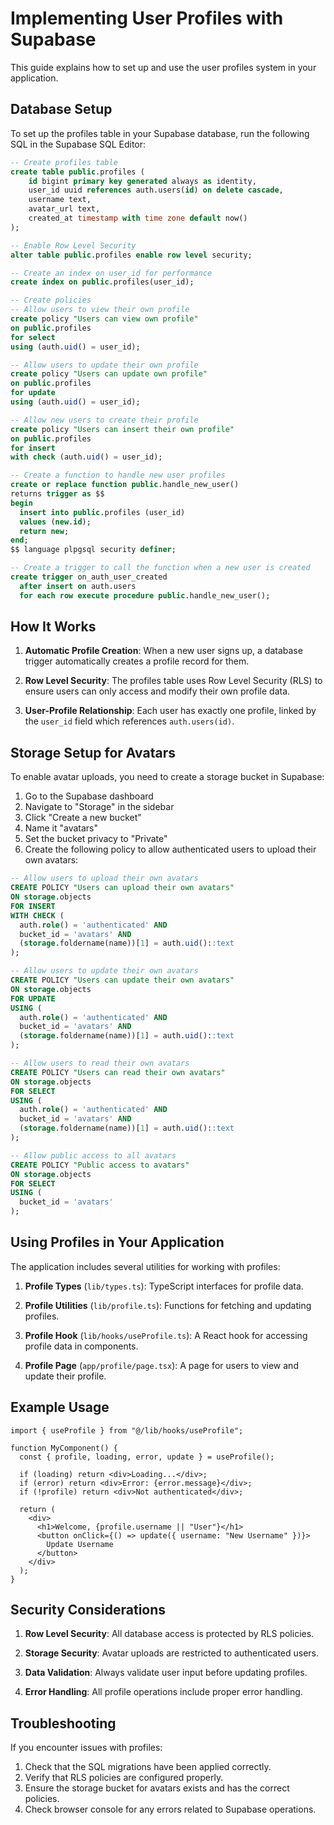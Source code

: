 # Implementing User Profiles with Supabase

This guide explains how to set up and use the user profiles system in your application.

## Database Setup

To set up the profiles table in your Supabase database, run the following SQL in the Supabase SQL Editor:

```sql
-- Create profiles table
create table public.profiles (
    id bigint primary key generated always as identity,
    user_id uuid references auth.users(id) on delete cascade,
    username text,
    avatar_url text,
    created_at timestamp with time zone default now()
);

-- Enable Row Level Security
alter table public.profiles enable row level security;

-- Create an index on user_id for performance
create index on public.profiles(user_id);

-- Create policies
-- Allow users to view their own profile
create policy "Users can view own profile" 
on public.profiles 
for select 
using (auth.uid() = user_id);

-- Allow users to update their own profile
create policy "Users can update own profile" 
on public.profiles 
for update 
using (auth.uid() = user_id);

-- Allow new users to create their profile
create policy "Users can insert their own profile" 
on public.profiles 
for insert 
with check (auth.uid() = user_id);

-- Create a function to handle new user profiles
create or replace function public.handle_new_user() 
returns trigger as $$
begin
  insert into public.profiles (user_id)
  values (new.id);
  return new;
end;
$$ language plpgsql security definer;

-- Create a trigger to call the function when a new user is created
create trigger on_auth_user_created
  after insert on auth.users
  for each row execute procedure public.handle_new_user();
```

## How It Works

1. **Automatic Profile Creation**: When a new user signs up, a database trigger automatically creates a profile record for them.

2. **Row Level Security**: The profiles table uses Row Level Security (RLS) to ensure users can only access and modify their own profile data.

3. **User-Profile Relationship**: Each user has exactly one profile, linked by the `user_id` field which references `auth.users(id)`.

## Storage Setup for Avatars

To enable avatar uploads, you need to create a storage bucket in Supabase:

1. Go to the Supabase dashboard
2. Navigate to "Storage" in the sidebar
3. Click "Create a new bucket"
4. Name it "avatars"
5. Set the bucket privacy to "Private"
6. Create the following policy to allow authenticated users to upload their own avatars:

```sql
-- Allow users to upload their own avatars
CREATE POLICY "Users can upload their own avatars"
ON storage.objects
FOR INSERT
WITH CHECK (
  auth.role() = 'authenticated' AND
  bucket_id = 'avatars' AND
  (storage.foldername(name))[1] = auth.uid()::text
);

-- Allow users to update their own avatars
CREATE POLICY "Users can update their own avatars"
ON storage.objects
FOR UPDATE
USING (
  auth.role() = 'authenticated' AND
  bucket_id = 'avatars' AND
  (storage.foldername(name))[1] = auth.uid()::text
);

-- Allow users to read their own avatars
CREATE POLICY "Users can read their own avatars"
ON storage.objects
FOR SELECT
USING (
  auth.role() = 'authenticated' AND
  bucket_id = 'avatars' AND
  (storage.foldername(name))[1] = auth.uid()::text
);

-- Allow public access to all avatars
CREATE POLICY "Public access to avatars"
ON storage.objects
FOR SELECT
USING (
  bucket_id = 'avatars'
);
```

## Using Profiles in Your Application

The application includes several utilities for working with profiles:

1. **Profile Types** (`lib/types.ts`): TypeScript interfaces for profile data.

2. **Profile Utilities** (`lib/profile.ts`): Functions for fetching and updating profiles.

3. **Profile Hook** (`lib/hooks/useProfile.ts`): A React hook for accessing profile data in components.

4. **Profile Page** (`app/profile/page.tsx`): A page for users to view and update their profile.

## Example Usage

```tsx
import { useProfile } from "@/lib/hooks/useProfile";

function MyComponent() {
  const { profile, loading, error, update } = useProfile();
  
  if (loading) return <div>Loading...</div>;
  if (error) return <div>Error: {error.message}</div>;
  if (!profile) return <div>Not authenticated</div>;
  
  return (
    <div>
      <h1>Welcome, {profile.username || "User"}</h1>
      <button onClick={() => update({ username: "New Username" })}>
        Update Username
      </button>
    </div>
  );
}
```

## Security Considerations

1. **Row Level Security**: All database access is protected by RLS policies.

2. **Storage Security**: Avatar uploads are restricted to authenticated users.

3. **Data Validation**: Always validate user input before updating profiles.

4. **Error Handling**: All profile operations include proper error handling.

## Troubleshooting

If you encounter issues with profiles:

1. Check that the SQL migrations have been applied correctly.
2. Verify that RLS policies are configured properly.
3. Ensure the storage bucket for avatars exists and has the correct policies.
4. Check browser console for any errors related to Supabase operations. 